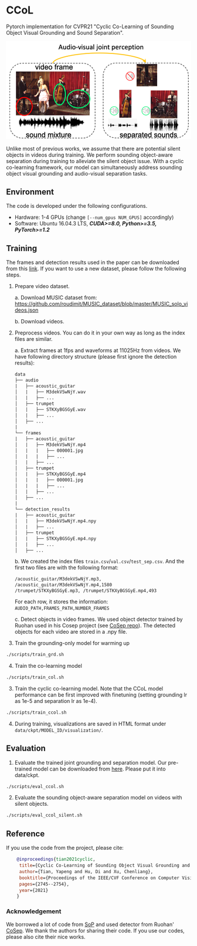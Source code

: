 # CCoL
Pytorch implementation for CVPR21 "Cyclic Co-Learning of Sounding Object Visual Grounding and Sound Separation".


![image](doc/ccol_fig.png)

Unlike most of previous works, we assume that there are potential silent objects in videos during training. We perform sounding object-aware separation during training to alleviate the silent object issue. With a cyclic co-learning framework, our 
 model can simultaneously address sounding object visual grounding and audio-visual separation tasks.

## Environment
The code is developed under the following configurations.
- Hardware: 1-4 GPUs (change ```[--num_gpus NUM_GPUS]``` accordingly)
- Software: Ubuntu 16.04.3 LTS, ***CUDA>=8.0, Python>=3.5, PyTorch>=1.2***


## Training
The frames and detection results used in the paper can be downloaded from this [link](https://drive.google.com/drive/folders/15dKDqXAfLlv55iGwipRCSnJXjumy4tLi?usp=sharing). If you want to use a new dataset, please follow the following steps.

1. Prepare video dataset.

    a. Download MUSIC dataset from: https://github.com/roudimit/MUSIC_dataset/blob/master/MUSIC_solo_videos.json
    
    b. Download videos.

2. Preprocess videos. You can do it in your own way as long as the index files are similar. 

    a. Extract frames at 1fps and waveforms at 11025Hz from videos. We have following directory structure (please first ignore the detection results):
    ```
    data
    ├── audio
    |   ├── acoustic_guitar
    │   |   ├── M3dekVSwNjY.wav
    │   |   ├── ...
    │   ├── trumpet
    │   |   ├── STKXyBGSGyE.wav
    │   |   ├── ...
    │   ├── ...
    |
    └── frames
    |   ├── acoustic_guitar
    │   |   ├── M3dekVSwNjY.mp4
    │   |   |   ├── 000001.jpg
    │   |   |   ├── ...
    │   |   ├── ...
    │   ├── trumpet
    │   |   ├── STKXyBGSGyE.mp4
    │   |   |   ├── 000001.jpg
    │   |   |   ├── ...
    │   |   ├── ...
    │   ├── ...
    |
    └── detection_results
    |   ├── acoustic_guitar
    │   |   ├── M3dekVSwNjY.mp4.npy
    │   |   ├── ...
    │   ├── trumpet
    │   |   ├── STKXyBGSGyE.mp4.npy
    │   |   ├── ...
    │   ├── ...
    ```

    b. We created the index files ```train.csv```/```val.csv```/```test_sep.csv```. And the first two files are with the following format:
    ```
    /acoustic_guitar/M3dekVSwNjY.mp3, /acoustic_guitar/M3dekVSwNjY.mp4,1580
    /trumpet/STKXyBGSGyE.mp3, /trumpet/STKXyBGSGyE.mp4,493
    ```
    For each row, it stores the information: ```AUDIO_PATH,FRAMES_PATH,NUMBER_FRAMES```
    
    c. Detect objects in video frames. We used object detector trained by Ruohan used in his Cosep project (see [CoSep repo](https://github.com/rhgao/co-separation)). The detected objects for each video are stored in a .npy file. 
    
    
    
    

3. Train the grounding-only model for warming up
```bash
./scripts/train_grd.sh
```

4. Train the co-learning model 
```bash
./scripts/train_col.sh
```

3. Train the cyclic co-learning model. Note that the CCoL model performance can be first improved with finetuning (setting grounding lr as 1e-5 and separation lr as 1e-4).
```bash
./scripts/train_ccol.sh
```

4. During training, visualizations are saved in HTML format under ```data/ckpt/MODEL_ID/visualization/```.

## Evaluation
1. Evaluate the trained joint grounding and separation model. Our pre-trained model can be downloaded from [here](https://drive.google.com/file/d/16YcS2VptkXpwvM6FJFtXU4itt5J4-gFn/view?usp=sharing). Please put it into data/ckpt.
```bash
./scripts/eval_ccol.sh
```
2. Evaluate the sounding object-aware separation model on videos with silent objects.
```bash
./scripts/eval_ccol_silent.sh
```


## Reference
If you use the code from the project, please cite:
```bibtex
    @inproceedings{tian2021cyclic,
     title={Cyclic Co-Learning of Sounding Object Visual Grounding and Sound Separation},
     author={Tian, Yapeng and Hu, Di and Xu, Chenliang},
     booktitle={Proceedings of the IEEE/CVF Conference on Computer Vision and Pattern Recognition},
     pages={2745--2754},
     year={2021}
    }
```

### Acknowledgement
We borrowed a lot of code from [SoP](https://github.com/hangzhaomit/Sound-of-Pixels) and used detector from Ruohan' [CoSep](https://github.com/rhgao/co-separation). We thank the authors for sharing their code. If you use our codes, please also cite their nice works.

